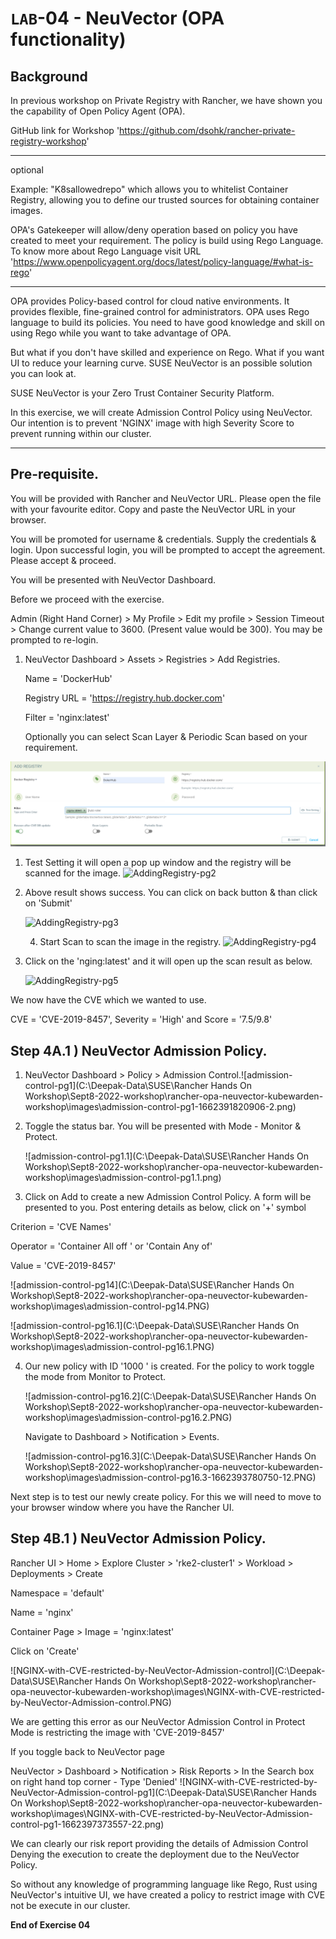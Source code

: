 # `LAB`-04 - NeuVector (OPA functionality) 

## Background 

In previous workshop on Private Registry with Rancher, we have shown you the capability of Open Policy Agent (OPA).

GitHub link for Workshop 'https://github.com/dsohk/rancher-private-registry-workshop'

------------------------------------------------------------------------------------------

optional

Example: "K8sallowedrepo" which allows you to whitelist Container Registry,  allowing you to define our trusted sources for obtaining container images. 

OPA's Gatekeeper will allow/deny operation based on policy you have created to meet your requirement. The policy is build using Rego Language.  To know more about Rego Language visit URL 'https://www.openpolicyagent.org/docs/latest/policy-language/#what-is-rego'

----------------------------------------------------------------

OPA provides Policy-based control for cloud native environments. It provides flexible, fine-grained control for administrators. OPA uses Rego language to build its policies. You need to have good knowledge and skill on using Rego while you want to take advantage of OPA.  

But what if you don't have skilled and experience on Rego.  What if you want UI to reduce your learning curve. SUSE NeuVector is an possible solution you can look at. 

SUSE NeuVector is your Zero Trust Container Security Platform. 

In this exercise, we will create Admission Control Policy using NeuVector. Our intention is to prevent 'NGINX' image with high Severity Score to prevent running within our cluster. 

-----------------------------------------------------------------------------------------------------------------------------------------------------------------------------------

## Pre-requisite. 

You will be provided with Rancher and NeuVector URL. Please open the file with your favourite editor. Copy and paste the NeuVector URL in your browser. 

You will be promoted for username & credentials. Supply the credentials & login. Upon successful login, you will be prompted to accept the agreement. Please accept & proceed. 

You will be presented with NeuVector Dashboard. 

Before we proceed with the exercise. 

Admin (Right Hand Corner) > My Profile > Edit my profile > Session Timeout > Change current value to 3600. (Present value would be 300). You may be prompted to re-login.

1. NeuVector Dashboard > Assets > Registries  > Add Registries. 

   Name = 'DockerHub'

   Registry URL = 'https://registry.hub.docker.com'

   Filter = 'nginx:latest'

   Optionally you can select Scan Layer & Periodic Scan based on your requirement. 
   



![AddingRegistry-pg1](../images/AddingRegistry-pg1.PNG)



1. Test Setting it will open a pop up window and the registry will be scanned for the image. ![AddingRegistry-pg2](C:\Deepak-Data\SUSE\Rancher-Workshop\rancher-opa-neuvector-kubewarden-workshop\images\AddingRegistry-pg2.PNG)

2. Above result shows success. You can click on back button & than click on 'Submit' 

   ![AddingRegistry-pg3](C:\Deepak-Data\SUSE\Rancher-Workshop\rancher-opa-neuvector-kubewarden-workshop\images\AddingRegistry-pg3.PNG)

   4. Start Scan to scan the image in the registry.
      ![AddingRegistry-pg4](C:\Deepak-Data\SUSE\Rancher-Workshop\rancher-opa-neuvector-kubewarden-workshop\images\AddingRegistry-pg4.PNG)

3. Click on the 'nging:latest' and it will open up the scan result as below. 

   ![AddingRegistry-pg5](C:\Deepak-Data\SUSE\Rancher-Workshop\rancher-opa-neuvector-kubewarden-workshop\images\AddingRegistry-pg5.PNG)

We now have the CVE which we wanted to use. 

CVE = 'CVE-2019-8457', Severity = 'High' and Score = '7.5/9.8' 

## Step 4A.1 ) NeuVector Admission Policy.  

1. NeuVector Dashboard > Policy > Admission Control.![admission-control-pg1](C:\Deepak-Data\SUSE\Rancher Hands On Workshop\Sept8-2022-workshop\rancher-opa-neuvector-kubewarden-workshop\images\admission-control-pg1-1662391820906-2.png)

2. Toggle the status bar. You will be presented with Mode - Monitor & Protect. 

   ![admission-control-pg1.1](C:\Deepak-Data\SUSE\Rancher Hands On Workshop\Sept8-2022-workshop\rancher-opa-neuvector-kubewarden-workshop\images\admission-control-pg1.1.png)

3. Click on Add to create a new Admission Control Policy. A form will be presented to you. Post entering details as below, click on '+' symbol

Criterion = 'CVE Names'

Operator = 'Container All off ' or 'Contain Any of'

Value = 'CVE-2019-8457'

![admission-control-pg14](C:\Deepak-Data\SUSE\Rancher Hands On Workshop\Sept8-2022-workshop\rancher-opa-neuvector-kubewarden-workshop\images\admission-control-pg14.PNG)

![admission-control-pg16.1](C:\Deepak-Data\SUSE\Rancher Hands On Workshop\Sept8-2022-workshop\rancher-opa-neuvector-kubewarden-workshop\images\admission-control-pg16.1.PNG)

4. Our new policy with ID '1000 ' is created. For the policy to work toggle the mode from Monitor to Protect. 

   ![admission-control-pg16.2](C:\Deepak-Data\SUSE\Rancher Hands On Workshop\Sept8-2022-workshop\rancher-opa-neuvector-kubewarden-workshop\images\admission-control-pg16.2.PNG)

   Navigate to Dashboard > Notification > Events.  

   ![admission-control-pg16.3](C:\Deepak-Data\SUSE\Rancher Hands On Workshop\Sept8-2022-workshop\rancher-opa-neuvector-kubewarden-workshop\images\admission-control-pg16.3-1662393780750-12.PNG)

Next step is to test our newly create policy. For this we will need to move to your browser window where you have the Rancher UI.   

## Step 4B.1 ) NeuVector Admission Policy.  

Rancher UI > Home > Explore Cluster > 'rke2-cluster1' > Workload > Deployments > Create 

Namespace = 'default'

Name = 'nginx'

Container Page > Image = 'nginx:latest' 

Click on 'Create'

![NGINX-with-CVE-restricted-by-NeuVector-Admission-control](C:\Deepak-Data\SUSE\Rancher Hands On Workshop\Sept8-2022-workshop\rancher-opa-neuvector-kubewarden-workshop\images\NGINX-with-CVE-restricted-by-NeuVector-Admission-control.PNG)

We are getting this error as our NeuVector Admission Control in Protect Mode is restricting the image with 'CVE-2019-8457'

If you toggle back to NeuVector page

NeuVector > Dashboard > Notification > Risk Reports > In the Search box on right hand top corner - Type 'Denied'  ![NGINX-with-CVE-restricted-by-NeuVector-Admission-control-pg1](C:\Deepak-Data\SUSE\Rancher Hands On Workshop\Sept8-2022-workshop\rancher-opa-neuvector-kubewarden-workshop\images\NGINX-with-CVE-restricted-by-NeuVector-Admission-control-pg1-1662397373557-22.png)

We can clearly our risk report providing the details of Admission Control Denying the execution to create the deployment due to the NeuVector Policy. 

So without any knowledge of programming language like Rego, Rust using NeuVector's intuitive UI, we have created a policy to restrict image with CVE not be execute in our cluster. 

**End of Exercise 04**

 


